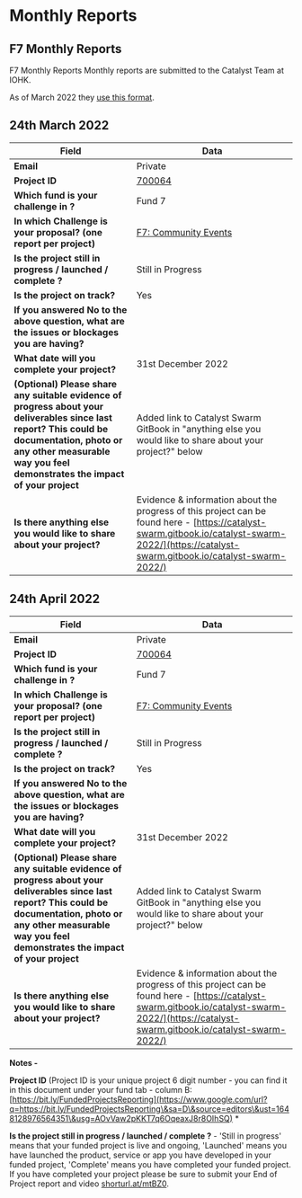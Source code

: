 # Monthly Reports

## F7 Monthly Reports

F7 Monthly Reports Monthly reports are submitted to the Catalyst Team at IOHK.

As of March 2022 they [use this format](https://docs.google.com/forms/d/e/1FAIpQLSdS6wAzKdSR1mAwCHP0EkVqOVlszvU5E45B0G2-0HmjO6qgbA/viewform).

## 24th March 2022

| Field                                                                                                                                                                                                                    | Data                                                                                                                                                                                           |
| ------------------------------------------------------------------------------------------------------------------------------------------------------------------------------------------------------------------------ | ---------------------------------------------------------------------------------------------------------------------------------------------------------------------------------------------- |
| **Email**                                                                                                                                                                                                                | Private                                                                                                                                                                                        |
| **Project ID**                                                                                                                                                                                                           | [700064](https://docs.google.com/spreadsheets/d/1bfnWFa94Y7Zj0G7dtpo9W1nAYGovJbswipxiHT4UE3g/edit#gid=793243167\&range=B69)                                                                    |
| **Which fund is your challenge in ?**                                                                                                                                                                                    | Fund 7                                                                                                                                                                                         |
| **In which Challenge is your proposal? (one report per project)**                                                                                                                                                        | [F7: Community Events](https://cardano.ideascale.com/c/campaigns/26234/stage/all/ideas/unspecified)                                                                                            |
| **Is the project still in progress / launched / complete ?**                                                                                                                                                             | Still in Progress                                                                                                                                                                              |
| **Is the project on track?**                                                                                                                                                                                             | Yes                                                                                                                                                                                            |
| **If you answered No to the above question, what are the issues or blockages you are having?**                                                                                                                           |                                                                                                                                                                                                |
| **What date will you complete your project?**                                                                                                                                                                            | 31st December 2022                                                                                                                                                                             |
| **(Optional) Please share any suitable evidence of progress about your deliverables since last report? This could be documentation, photo or any other measurable way you feel demonstrates the impact of your project** | Added link to Catalyst Swarm GitBook in "anything else you would like to share about your project?" below                                                                                      |
| **Is there anything else you would like to share about your project?**                                                                                                                                                   | Evidence & information about the progress of this project can be found here - [https://catalyst-swarm.gitbook.io/catalyst-swarm-2022/](https://catalyst-swarm.gitbook.io/catalyst-swarm-2022/) |

## 24th April 2022

| Field                                                                                                                                                                                                                    | Data                                                                                                                                                                                           |
| ------------------------------------------------------------------------------------------------------------------------------------------------------------------------------------------------------------------------ | ---------------------------------------------------------------------------------------------------------------------------------------------------------------------------------------------- |
| **Email**                                                                                                                                                                                                                | Private                                                                                                                                                                                        |
| **Project ID**                                                                                                                                                                                                           | [700064](https://docs.google.com/spreadsheets/d/1bfnWFa94Y7Zj0G7dtpo9W1nAYGovJbswipxiHT4UE3g/edit#gid=793243167\&range=B69)                                                                    |
| **Which fund is your challenge in ?**                                                                                                                                                                                    | Fund 7                                                                                                                                                                                         |
| **In which Challenge is your proposal? (one report per project)**                                                                                                                                                        | [F7: Community Events](https://cardano.ideascale.com/c/campaigns/26234/stage/all/ideas/unspecified)                                                                                            |
| **Is the project still in progress / launched / complete ?**                                                                                                                                                             | Still in Progress                                                                                                                                                                              |
| **Is the project on track?**                                                                                                                                                                                             | Yes                                                                                                                                                                                            |
| **If you answered No to the above question, what are the issues or blockages you are having?**                                                                                                                           |                                                                                                                                                                                                |
| **What date will you complete your project?**                                                                                                                                                                            | 31st December 2022                                                                                                                                                                             |
| **(Optional) Please share any suitable evidence of progress about your deliverables since last report? This could be documentation, photo or any other measurable way you feel demonstrates the impact of your project** | Added link to Catalyst Swarm GitBook in "anything else you would like to share about your project?" below                                                                                      |
| **Is there anything else you would like to share about your project?**                                                                                                                                                   | Evidence & information about the progress of this project can be found here - [https://catalyst-swarm.gitbook.io/catalyst-swarm-2022/](https://catalyst-swarm.gitbook.io/catalyst-swarm-2022/) |

**Notes -**

**Project ID** (Project ID is your unique project 6 digit number - you can find it in this document under your fund tab - column B: [https://bit.ly/FundedProjectsReporting](https://www.google.com/url?q=https://bit.ly/FundedProjectsReporting\&sa=D\&source=editors\&ust=1648128976564351\&usg=AOvVaw2pKKT7q6OqeaxJ8r8OIhSQ) \*

**Is the project still in progress / launched / complete ?** - 'Still in progress' means that your funded project is live and ongoing, 'Launched' means you have launched the product, service or app you have developed in your funded project, 'Complete' means you have completed your funded project. If you have completed your project please be sure to submit your End of Project report and video [shorturl.at/mtBZ0](https://www.google.com/url?q=http://shorturl.at/mtBZ0\&sa=D\&source=editors\&ust=1648129856836889\&usg=AOvVaw1q0I6GOqSIqY5MnEXoX1Qx).

